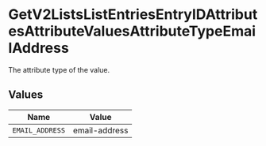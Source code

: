 # GetV2ListsListEntriesEntryIDAttributesAttributeValuesAttributeTypeEmailAddress

The attribute type of the value.


## Values

| Name            | Value           |
| --------------- | --------------- |
| `EMAIL_ADDRESS` | email-address   |